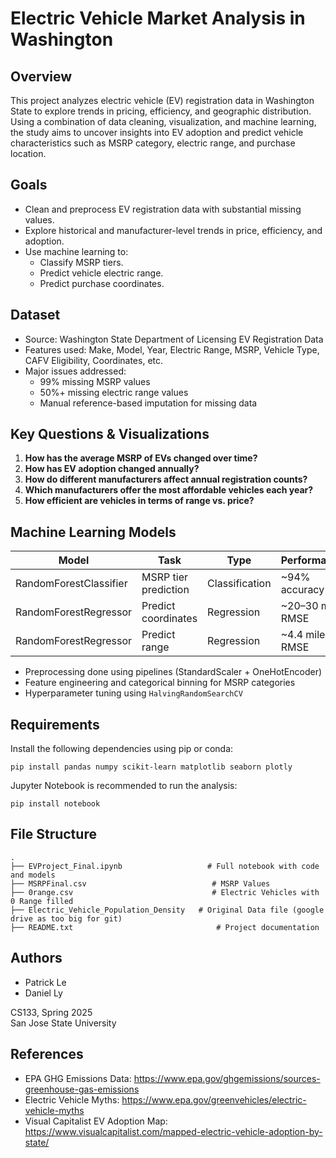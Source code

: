 # Electric Vehicle Market Analysis in Washington

## Overview
This project analyzes electric vehicle (EV) registration data in Washington State to explore trends in pricing, efficiency, and geographic distribution. Using a combination of data cleaning, visualization, and machine learning, the study aims to uncover insights into EV adoption and predict vehicle characteristics such as MSRP category, electric range, and purchase location.

## Goals
- Clean and preprocess EV registration data with substantial missing values.
- Explore historical and manufacturer-level trends in price, efficiency, and adoption.
- Use machine learning to:
  - Classify MSRP tiers.
  - Predict vehicle electric range.
  - Predict purchase coordinates.

## Dataset
- Source: Washington State Department of Licensing EV Registration Data
- Features used: Make, Model, Year, Electric Range, MSRP, Vehicle Type, CAFV Eligibility, Coordinates, etc.
- Major issues addressed:
  - 99% missing MSRP values
  - 50%+ missing electric range values
  - Manual reference-based imputation for missing data

## Key Questions & Visualizations
1. **How has the average MSRP of EVs changed over time?**
2. **How has EV adoption changed annually?**
3. **How do different manufacturers affect annual registration counts?**
4. **Which manufacturers offer the most affordable vehicles each year?**
5. **How efficient are vehicles in terms of range vs. price?**

## Machine Learning Models
| Model | Task | Type | Performance |
|-------|------|------|-------------|
| RandomForestClassifier | MSRP tier prediction | Classification | ~94% accuracy |
| RandomForestRegressor | Predict coordinates | Regression | ~20–30 mile RMSE |
| RandomForestRegressor | Predict range | Regression | ~4.4 mile RMSE |

- Preprocessing done using pipelines (StandardScaler + OneHotEncoder)
- Feature engineering and categorical binning for MSRP categories
- Hyperparameter tuning using `HalvingRandomSearchCV`

## Requirements

Install the following dependencies using pip or conda:

```
pip install pandas numpy scikit-learn matplotlib seaborn plotly
```

Jupyter Notebook is recommended to run the analysis:
```
pip install notebook
```

## File Structure

```
.
├── EVProject_Final.ipynb                   # Full notebook with code and models
├── MSRPFinal.csv                            # MSRP Values
├── 0range.csv                               # Electric Vehicles with 0 Range filled
├── Electric_Vehicle_Population_Density   # Original Data file (google drive as too big for git)
├── README.txt                                # Project documentation
```

## Authors
- Patrick Le
- Daniel Ly

CS133, Spring 2025  
San Jose State University

## References
- EPA GHG Emissions Data: https://www.epa.gov/ghgemissions/sources-greenhouse-gas-emissions
- Electric Vehicle Myths: https://www.epa.gov/greenvehicles/electric-vehicle-myths
- Visual Capitalist EV Adoption Map: https://www.visualcapitalist.com/mapped-electric-vehicle-adoption-by-state/
